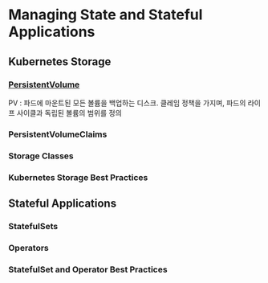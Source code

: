 # Managing State and Stateful Applications

## Kubernetes Storage

### [PersistentVolume](https://kubernetes.io/ko/docs/concepts/storage/persistent-volumes/)

PV : 파드에 마운트된 모든 볼륨을 백업하는 디스크. 클레임 정책을 가지며, 파드의 라이프 사이클과 독립된 볼륨의 범위를 정의

### PersistentVolumeClaims

### Storage Classes

### Kubernetes Storage Best Practices

## Stateful Applications

### StatefulSets

### Operators

### StatefulSet and Operator Best Practices
